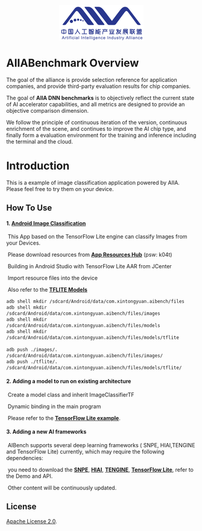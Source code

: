 <div align="center">
<img src="logo.png"/>
</div>

# AIIABenchmark Overview

The goal of the alliance is provide selection reference for application companies, 
and provide third-party evaluation results for chip companies.

The goal of **AIIA DNN benchmarks** is to objectively reflect the current state of AI accelerator capabilities, 
and all metrics are designed to provide an objective comparison dimension. 

We follow the principle of continuous iteration of the version, continuous enrichment of the scene, 
and continues to improve the AI chip type, and finally form a evaluation environment for the training 
and inference including the terminal and the cloud.

# Introduction

This is a example of image classification application powered by AIIA. Please feel free to try them on your device.

## How To Use

#### 1.  [Android Image Classification](https://github.com/AIIABenchmark/AIIABenchmark)

​      This App based on the TensorFlow Lite engine can classify Images from your Devices.

​      Please download resources from [**App Resources Hub**](https://pan.baidu.com/s/1G91PqmAabQIjLyV3saeD5A) (psw: k04t)

​      Building in Android Studio with TensorFlow Lite AAR from JCenter

​      Import resource files into the device

​      Also refer to the [**TFLITE Models**](https://tensorflow.google.cn/lite/models)
```
adb shell mkdir /sdcard/Android/data/com.xintongyuan.aibench/files
adb shell mkdir /sdcard/Android/data/com.xintongyuan.aibench/files/images
adb shell mkdir /sdcard/Android/data/com.xintongyuan.aibench/files/models
adb shell mkdir /sdcard/Android/data/com.xintongyuan.aibench/files/models/tflite

adb push ./images/. /sdcard/Android/data/com.xintongyuan.aibench/files/images/
adb push ./tflite/. /sdcard/Android/data/com.xintongyuan.aibench/files/models/tflite/
```


#### 2.  Adding a model to run on existing architecture

​      Create a model class and inherit ImageClassifierTF

​      Dynamic binding in the main program

​      Please refer to the [**TensorFlow Lite example**](https://github.com/tensorflow/tensorflow/tree/master/tensorflow/lite/java).



#### 3.  Adding a new AI frameworks

​      AIBench supports several deep learning frameworks ( SNPE, HIAI,TENGINE and TensorFlow Lite) currently, which may require the following dependencies:


​      you need to download the [**SNPE**](https://developer.qualcomm.com/software/qualcomm-neural-processing-sdk), [**HIAI**](https://developer.huawei.com/consumer/cn/devservice/doc/3140202), [**TENGINE**](https://github.com/OAID/Tengine), [**TensorFlow Lite**](https://github.com/tensorflow/tensorflow/tree/master/tensorflow/lite), refer to the Demo and API.


​      Other content will be continuously updated.



## License
[Apache License 2.0](LICENSE).


